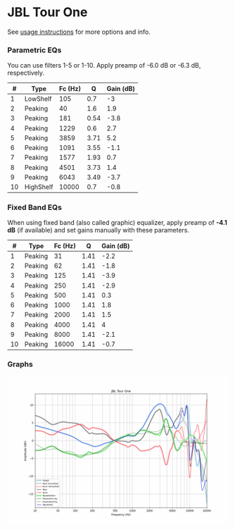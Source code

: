 # JBL Tour One
See [usage instructions](https://github.com/jaakkopasanen/AutoEq#usage) for more options and info.

### Parametric EQs
You can use filters 1-5 or 1-10. Apply preamp of -6.0 dB or -6.3 dB, respectively.

|   # | Type      |   Fc (Hz) |    Q |   Gain (dB) |
|-----|-----------|-----------|------|-------------|
|   1 | LowShelf  |       105 | 0.7  |        -3   |
|   2 | Peaking   |        40 | 1.6  |         1.9 |
|   3 | Peaking   |       181 | 0.54 |        -3.8 |
|   4 | Peaking   |      1229 | 0.6  |         2.7 |
|   5 | Peaking   |      3859 | 3.71 |         5.2 |
|   6 | Peaking   |      1091 | 3.55 |        -1.1 |
|   7 | Peaking   |      1577 | 1.93 |         0.7 |
|   8 | Peaking   |      4501 | 3.73 |         1.4 |
|   9 | Peaking   |      6043 | 3.49 |        -3.7 |
|  10 | HighShelf |     10000 | 0.7  |        -0.8 |

### Fixed Band EQs
When using fixed band (also called graphic) equalizer, apply preamp of **-4.1 dB** (if available) and set gains manually with these parameters.

|   # | Type    |   Fc (Hz) |    Q |   Gain (dB) |
|-----|---------|-----------|------|-------------|
|   1 | Peaking |        31 | 1.41 |        -2.2 |
|   2 | Peaking |        62 | 1.41 |        -1.8 |
|   3 | Peaking |       125 | 1.41 |        -3.9 |
|   4 | Peaking |       250 | 1.41 |        -2.9 |
|   5 | Peaking |       500 | 1.41 |         0.3 |
|   6 | Peaking |      1000 | 1.41 |         1.8 |
|   7 | Peaking |      2000 | 1.41 |         1.5 |
|   8 | Peaking |      4000 | 1.41 |         4   |
|   9 | Peaking |      8000 | 1.41 |        -2.1 |
|  10 | Peaking |     16000 | 1.41 |        -0.7 |

### Graphs
![](./JBL%20Tour%20One.png)

